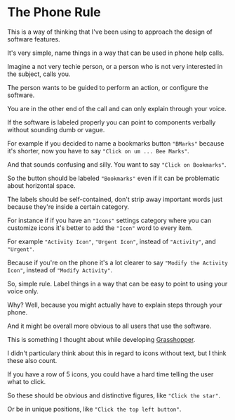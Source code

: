 # The Phone Rule

This is a way of thinking that I've been using to approach the design of software features.

It's very simple, name things in a way that can be used in phone help calls.

Imagine a not very techie person, or a person who is not very interested in the subject, calls you.

The person wants to be guided to perform an action, or configure the software.

You are in the other end of the call and can only explain through your voice.

If the software is labeled properly you can point to components verbally without sounding dumb or vague.

For example if you decided to name a bookmarks button `"BMarks"` because it's shorter, now you have to say `"Click on um ... Bee Marks"`.

And that sounds confusing and silly. You want to say `"Click on Bookmarks"`.

So the button should be labeled `"Bookmarks"` even if it can be problematic about horizontal space.

The labels should be self-contained, don't strip away important words just because they're inside a certain category.

For instance if if you have an `"Icons"` settings category where you can customize icons it's better to add the `"Icon"` word to every item.

For example `"Activity Icon"`, `"Urgent Icon"`, instead of `"Activity"`, and `"Urgent"`.

Because if you're on the phone it's a lot clearer to say `"Modify the Activity Icon"`, instead of `"Modify Activity"`.

So, simple rule. Label things in a way that can be easy to point to using your voice only.

Why? Well, because you might actually have to explain steps through your phone.

And it might be overall more obvious to all users that use the software.

This is something I thought about while developing [Grasshopper](https://addons.mozilla.org/en-US/firefox/addon/grasshopper-urls/).

I didn't particulary think about this in regard to icons without text, but I think these also count.

If you have a row of 5 icons, you could have a hard time telling the user what to click.

So these should be obvious and distinctive figures, like `"Click the star"`.

Or be in unique positions, like `"Click the top left button"`.